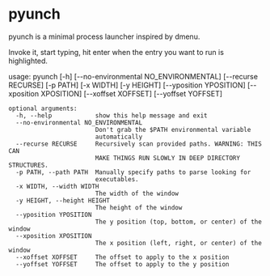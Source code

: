 # pyunch

pyunch is a minimal process launcher inspired by dmenu.

Invoke it, start typing, hit enter when the entry you want to run is highlighted.


usage: pyunch [-h] [--no-environmental NO_ENVIRONMENTAL] [--recurse RECURSE]
              [-p PATH] [-x WIDTH] [-y HEIGHT] [--yposition YPOSITION]
              [--xposition XPOSITION] [--xoffset XOFFSET] [--yoffset YOFFSET]

```
optional arguments:
  -h, --help            show this help message and exit
  --no-environmental NO_ENVIRONMENTAL
                        Don't grab the $PATH environmental variable
                        automatically
  --recurse RECURSE     Recursively scan provided paths. WARNING: THIS CAN
                        MAKE THINGS RUN SLOWLY IN DEEP DIRECTORY STRUCTURES.
  -p PATH, --path PATH  Manually specify paths to parse looking for
                        executables.
  -x WIDTH, --width WIDTH
                        The width of the window
  -y HEIGHT, --height HEIGHT
                        The height of the window
  --yposition YPOSITION
                        The y position (top, bottom, or center) of the window
  --xposition XPOSITION
                        The x position (left, right, or center) of the window
  --xoffset XOFFSET     The offset to apply to the x position
  --yoffset YOFFSET     The offset to apply to the y position
```
